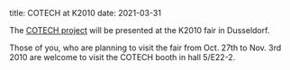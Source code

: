 title: COTECH at K2010
date: 2021-03-31

The [COTECH project](/node/18.html) will be presented at the K2010 fair in Dusseldorf.
<!--break-->
Those of you, who are planning to visit the fair from Oct. 27th to Nov. 3rd 2010 are welcome to visit the COTECH booth in hall 5/E22-2.